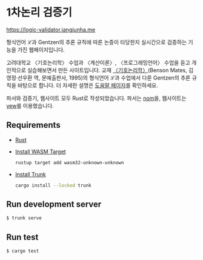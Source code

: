 # 1차논리 검증기

<https://logic-validator.jangjunha.me>

형식언어 ℒ과 Gentzen의 추론 규칙에 따른 논증이 타당한지 실시간으로 검증하는 기능을 가진 웹페이지입니다.

고려대학교 〈기호논리학〉 수업과 〈계산이론〉, 〈프로그래밍언어〉 수업을 듣고 개인적으로 실습해보면서 만든 사이트입니다. 교재 [〈기호논리학〉][elementary-logic-book](Benson Mates, 김영정·선우환 역, 문예출판사, 1995)의 형식언어 ℒ과 수업에서 다룬 Gentzen의 추론 규칙을 바탕으로 합니다. 더 자세한 설명은 [도움말 페이지][help]를 확인하세요.

파서와 검증기, 웹사이트 모두 Rust로 작성되었습니다. 파서는 [nom]을, 웹사이트는 [yew]를 이용했습니다.

## Requirements

- [Rust](https://www.rust-lang.org/tools/install)

- [Install WASM Target](https://yew.rs/docs/getting-started/introduction#install-webassembly-target)

  ```sh
  rustup target add wasm32-unknown-unknown
  ```

- [Install Trunk](https://yew.rs/docs/getting-started/introduction#install-trunk)

  ```sh
  cargo install --locked trunk
  ```

## Run development server

```zsh
$ trunk serve
```

## Run test

```zsh
$ cargo test
```

[elementary-logic-book]: https://product.kyobobook.co.kr/detail/S000000548655
[help]: https://logic-validator.jangjunha.me/help/
[nom]: https://github.com/Geal/nom
[yew]: https://github.com/yewstack/yew
